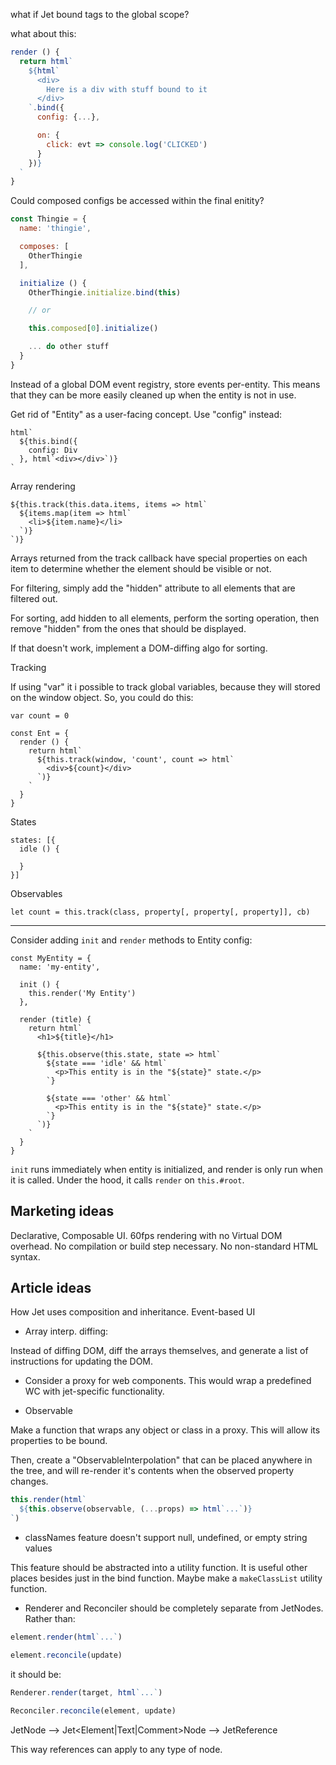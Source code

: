 what if Jet bound tags to the global scope?


what about this:

```js
render () {
  return html`
    ${html`
      <div>
        Here is a div with stuff bound to it
      </div>
    `.bind({
      config: {...},

      on: {
        click: evt => console.log('CLICKED')
      }
    })}
  `
}
```


Could composed configs be accessed within the final enitity?

```js
const Thingie = {
  name: 'thingie',

  composes: [
    OtherThingie
  ],

  initialize () {
    OtherThingie.initialize.bind(this)

    // or

    this.composed[0].initialize()

    ... do other stuff
  }
}
```

Instead of a global DOM event registry, store events per-entity. This means that they can be more easily cleaned up when the entity is not in use.


Get rid of "Entity" as a user-facing concept. Use "config" instead:

```
html`
  ${this.bind({
    config: Div
  }, html`<div></div>`)}
`
```




Array rendering

```
${this.track(this.data.items, items => html`
  ${items.map(item => html`
    <li>${item.name}</li>
  `)}
`)}
```

Arrays returned from the track callback have special properties on each item to determine whether the element should be visible or not.

For filtering, simply add the "hidden" attribute to all elements that are filtered out.

For sorting, add hidden to all elements, perform the sorting operation, then remove "hidden" from the ones that should be displayed.

If that doesn't work, implement a DOM-diffing algo for sorting.


Tracking

If using "var" it i possible to track global variables, because they will stored on the window object. So, you could do this:

```
var count = 0

const Ent = {
  render () {
    return html`
      ${this.track(window, 'count', count => html`
        <div>${count}</div>
      `)}
    `
  }
}
```


States

```
states: [{
  idle () {

  }
}]
```



Observables

```
let count = this.track(class, property[, property[, property]], cb)
```

------

Consider adding `init` and `render` methods to Entity config:

```
const MyEntity = {
  name: 'my-entity',

  init () {
    this.render('My Entity')
  },

  render (title) {
    return html`
      <h1>${title}</h1>

      ${this.observe(this.state, state => html`
        ${state === 'idle' && html`
          <p>This entity is in the "${state}" state.</p>
        `}

        ${state === 'other' && html`
          <p>This entity is in the "${state}" state.</p>
        `}
      `)}
    `
  }
}
```

`init` runs immediately when entity is initialized, and render is only run when it is called. Under the hood, it calls `render` on `this.#root`.


Marketing ideas
----------------
Declarative, Composable UI.
60fps rendering with no Virtual DOM overhead.
No compilation or build step necessary.
No non-standard HTML syntax.

Article ideas
----------------
How Jet uses composition and inheritance.
Event-based UI


- Array interp. diffing:

Instead of diffing DOM, diff the arrays themselves, and generate a list of instructions for updating the DOM.

- Consider a proxy for web components. This would wrap a predefined WC with jet-specific functionality.

- Observable

Make a function that wraps any object or class in a proxy. This will allow its properties to be bound.

Then, create a "ObservableInterpolation" that can be placed anywhere in the tree, and will re-render it's contents when the observed property changes.

```js
this.render(html`
  ${this.observe(observable, (...props) => html`...`)}
`)
```

- classNames feature doesn't support null, undefined, or empty string values

This feature should be abstracted into a utility function. It is useful other places besides just in the bind function. Maybe make a `makeClassList` utility function.

- Renderer and Reconciler should be completely separate from JetNodes. Rather than:

```js
element.render(html`...`)

element.reconcile(update)
```

it should be:

```js
Renderer.render(target, html`...`)

Reconciler.reconcile(element, update)
```

JetNode --> Jet<Element|Text|Comment>Node --> JetReference

This way references can apply to any type of node.